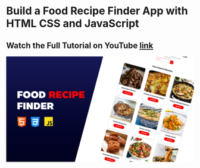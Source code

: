 # Build a Food Recipe Finder App with HTML CSS and JavaScript

## Watch the Full Tutorial on YouTube [link](https://youtu.be/6WxPxhACeKQ)

![preview img](preview.jpg)
